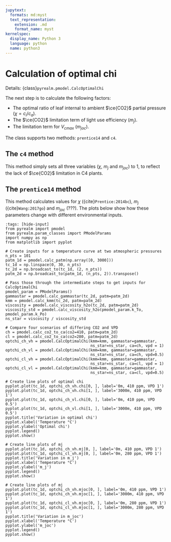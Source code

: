 ```yaml
---
jupytext:
  formats: md:myst
  text_representation:
    extension: .md
    format_name: myst
kernelspec:
  display_name: Python 3
  language: python
  name: python3
---
```


# Calculation of optimal chi

Details: {class}`pyrealm.pmodel.CalcOptimalChi`

The next step is to calculate the following factors:

- The optimal ratio of leaf internal to ambient $\ce{CO2}$ partial
  pressure ($\chi = c_i/c_a$).
- The $\ce{CO2}$ limitation term of light use efficiency ($m_j$).
- The limitation term for $V_{cmax}$ ($m_{joc}$). 

The class supports two methods: `prentice14` and `c4`. 

## The `c4` method

This method simply sets all three variables ($\chi$, $m_j$ and $m_{joc}$) to 1,
to reflect the lack of $\ce{CO2}$ limitation in C4 plants.

## The `prentice14` method

This method calculates values for $\chi$ ({cite}`Prentice:2014bc`),  $m_j$
({cite}`Wang:2017go`) and $m_{joc}$ (???). The plots below show how these
parameters change with different environmental inputs.


```{code-cell} python
:tags: [hide-input]
from pyrealm import pmodel
from pyrealm.param_classes import PModelParams
import numpy as np
from matplotlib import pyplot

# Create inputs for a temperature curve at two atmospheric pressures
n_pts = 101
patm_1d = pmodel.calc_patm(np.array([0, 3000]))
tc_1d = np.linspace(0, 30, n_pts)
tc_2d = np.broadcast_to(tc_1d, (2, n_pts))
patm_2d = np.broadcast_to(patm_1d, (n_pts, 2)).transpose()

# Pass those through the intermediate steps to get inputs for CalcOptimalChi
pmodel_param = PModelParams()
gammastar = pmodel.calc_gammastar(tc_2d, patm=patm_2d)
kmm = pmodel.calc_kmm(tc_2d, patm=patm_2d)
viscosity = pmodel.calc_viscosity_h2o(tc_2d, patm=patm_2d)
viscosity_std = pmodel.calc_viscosity_h2o(pmodel_param.k_To, pmodel_param.k_Po)
ns_star = viscosity / viscosity_std

# Compare four scenarios of differing CO2 and VPD
ch = pmodel.calc_co2_to_ca(co2=410, patm=patm_2d)
cl = pmodel.calc_co2_to_ca(co2=280, patm=patm_2d)
optchi_ch_vh = pmodel.CalcOptimalChi(kmm=kmm, gammastar=gammastar, 
                                     ns_star=ns_star, ca=ch, vpd = 1)
optchi_ch_vl = pmodel.CalcOptimalChi(kmm=kmm, gammastar=gammastar, 
                                     ns_star=ns_star, ca=ch, vpd=0.5)
optchi_cl_vh = pmodel.CalcOptimalChi(kmm=kmm, gammastar=gammastar, 
                                     ns_star=ns_star, ca=cl, vpd = 1)
optchi_cl_vl = pmodel.CalcOptimalChi(kmm=kmm, gammastar=gammastar, 
                                     ns_star=ns_star, ca=cl, vpd=0.5)

# Create line plots of optimal chi
pyplot.plot(tc_1d, optchi_ch_vh.chi[0, ], label='0m, 410 ppm, VPD 1')
pyplot.plot(tc_1d, optchi_ch_vh.chi[1, ], label='3000m, 410 ppm, VPD 1')
pyplot.plot(tc_1d, optchi_ch_vl.chi[0, ], label='0m, 410 ppm, VPD 0.5')
pyplot.plot(tc_1d, optchi_ch_vl.chi[1, ], label='3000m, 410 ppm, VPD 0.5')
pyplot.title('Variation in optimal chi')
pyplot.xlabel('Temperature °C')
pyplot.ylabel('Optimal chi')
pyplot.legend()
pyplot.show()

# Create line plots of mj
pyplot.plot(tc_1d, optchi_ch_vh.mj[0, ], label='0m, 410 ppm, VPD 1')
pyplot.plot(tc_1d, optchi_cl_vh.mj[0, ], label='0m, 280 ppm, VPD 1')
pyplot.title('Variation in m_j')
pyplot.xlabel('Temperature °C')
pyplot.ylabel('m_j')
pyplot.legend()
pyplot.show()

# Create line plots of mj
pyplot.plot(tc_1d, optchi_ch_vh.mjoc[0, ], label='0m, 410 ppm, VPD 1')
pyplot.plot(tc_1d, optchi_ch_vh.mjoc[1, ], label='3000m, 410 ppm, VPD 1')
pyplot.plot(tc_1d, optchi_cl_vh.mjoc[0, ], label='0m, 280 ppm, VPD 1')
pyplot.plot(tc_1d, optchi_cl_vh.mjoc[1, ], label='3000m, 280 ppm, VPD 1')
pyplot.title('Variation in m_joc')
pyplot.xlabel('Temperature °C')
pyplot.ylabel('m_joc')
pyplot.legend()
pyplot.show()

```






